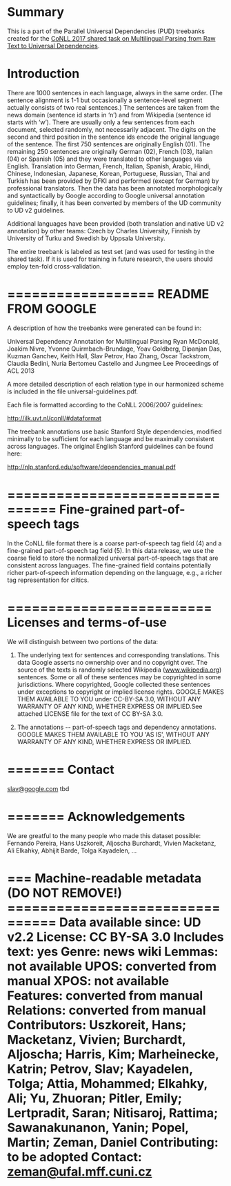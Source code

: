 # Summary

This is a part of the Parallel Universal Dependencies (PUD) treebanks created
for the [CoNLL 2017 shared task on Multilingual Parsing from Raw Text to
Universal Dependencies](http://universaldependencies.org/conll17/).


# Introduction

There are
1000 sentences in each language, always in the same order. (The sentence
alignment is 1-1 but occasionally a sentence-level segment actually consists
of two real sentences.) The sentences are taken from the news domain (sentence
id starts in ‘n’) and from Wikipedia (sentence id starts with ‘w’). There are
usually only a few sentences from each document, selected randomly, not
necessarily adjacent. The digits on the second and third position in the
sentence ids encode the original language of the sentence. The first 750
sentences are originally English (01). The remaining 250 sentences are
originally German (02), French (03), Italian (04) or Spanish (05) and they
were translated to other languages via English. Translation into German,
French, Italian, Spanish, Arabic, Hindi, Chinese, Indonesian, Japanese,
Korean, Portuguese, Russian, Thai and Turkish has been provided by DFKI and
performed (except for German) by professional translators. Then the data has
been annotated morphologically and syntactically by Google according to Google
universal annotation guidelines; finally, it has been converted by members of
the UD community to UD v2 guidelines.

Additional languages have been provided (both translation and native UD v2
annotation) by other teams: Czech by Charles University, Finnish by University
of Turku and Swedish by Uppsala University.

The entire treebank is labeled as test set (and was used for testing in the
shared task). If it is used for training in future research, the users should
employ ten-fold cross-validation.



==================
README FROM GOOGLE
==================

A description of how the treebanks were generated can be found in:

  Universal Dependency Annotation for Multilingual Parsing
  Ryan McDonald, Joakim Nivre, Yvonne Quirmbach-Brundage, Yoav Goldberg,
  Dipanjan Das, Kuzman Ganchev, Keith Hall, Slav Petrov, Hao Zhang,
  Oscar Tackstrom, Claudia Bedini, Nuria Bertomeu Castello and Jungmee Lee
  Proceedings of ACL 2013

A more detailed description of each relation type in our harmonized scheme is
included in the file universal-guidelines.pdf.

Each file is formatted according to the CoNLL 2006/2007 guidelines:

  http://ilk.uvt.nl/conll/#dataformat

The treebank annotations use basic Stanford Style dependencies, modified
minimally to be sufficient for each language and be maximally consistent across
languages. The original English Stanford guidelines can be found here:

  http://nlp.stanford.edu/software/dependencies_manual.pdf

================================
Fine-grained part-of-speech tags
================================

In the CoNLL file format there is a coarse part-of-speech tag field (4) and a
fine-grained part-of-speech tag field (5). In this data release, we use the
coarse field to store the normalized universal part-of-speech tags that are
consistent across languages. The fine-grained field contains potentially richer
part-of-speech information depending on the language, e.g., a richer tag
representation for clitics.

=========================
Licenses and terms-of-use
=========================

We will distinguish between two portions of the data:

1. The underlying text for sentences and corresponding translations. This data Google asserts no ownership over and no copyright over. The source of the texts is randomly selected Wikipedia (www.wikipedia.org) sentences. Some or all of these sentences may be copyrighted in some jurisdictions. Where copyrighted, Google collected these sentences under exceptions to copyright or implied license rights.  GOOGLE MAKES THEM AVAILABLE TO YOU under CC-BY-SA 3.0, WITHOUT ANY WARRANTY OF ANY KIND, WHETHER EXPRESS OR IMPLIED.See attached LICENSE file for the text of CC BY-SA 3.0.

2. The annotations -- part-of-speech tags and dependency annotations. GOOGLE MAKES THEM AVAILABLE TO YOU 'AS IS', WITHOUT ANY WARRANTY OF ANY KIND, WHETHER EXPRESS OR IMPLIED.

=======
Contact
=======

slav@google.com
tbd

=======
Acknowledgements
=======

We are greatful to the many people who made this dataset possible:
Fernando Pereira, Hans Uszkoreit, Aljoscha Burchardt, Vivien Macketanz,
Ali Elkahky, Abhijit Barde, Tolga Kayadelen, ...


=== Machine-readable metadata (DO NOT REMOVE!) ================================
Data available since: UD v2.2
License: CC BY-SA 3.0
Includes text: yes
Genre: news wiki
Lemmas: not available
UPOS: converted from manual
XPOS: not available
Features: converted from manual
Relations: converted from manual
Contributors: Uszkoreit, Hans; Macketanz, Vivien; Burchardt, Aljoscha; Harris, Kim; Marheinecke, Katrin; Petrov, Slav; Kayadelen, Tolga; Attia, Mohammed; Elkahky, Ali; Yu, Zhuoran; Pitler, Emily; Lertpradit, Saran; Nitisaroj, Rattima; Sawanakunanon, Yanin; Popel, Martin; Zeman, Daniel
Contributing: to be adopted
Contact: zeman@ufal.mff.cuni.cz
===============================================================================
